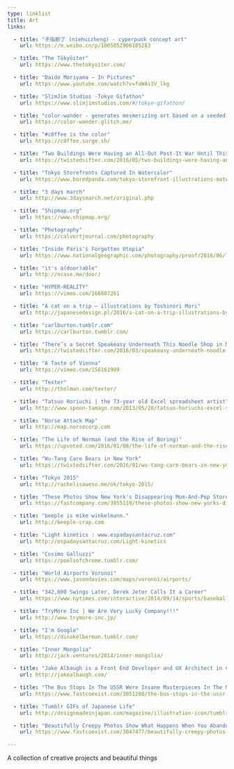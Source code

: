 ```yaml
---
type: linklist
title: Art
links:

  - title: "手指断了 (niehuizheng) - cyperpunk concept art"
    url: https://m.weibo.cn/p/1005052906185283

  - title: "The Tōkyōiter"
    url: https://www.thetokyoiter.com/

  - title: "Daido Moriyama – In Pictures"
    url: https://www.youtube.com/watch?v=foWAs3V_lkg

  - title: "SlimJim Studios -Tokyo Gifathon"
    url: https://www.slimjimstudios.com/#/tokyo-gifathon/

  - title: "color-wander - generates mesmerizing art based on a seeded random"
    url: https://color-wander.glitch.me/

  - title: "#c0ffee is the color"
    url: https://c0ffee.surge.sh/

  - title: "Two Buildings Were Having an All-Out Post-It War Until This Happened"
    url: https://twistedsifter.com/2016/05/two-buildings-were-having-an-epic-post-it-war-until-this-happened/

  - title: "Tokyo Storefronts Captured In Watercolor"
    url: https://www.boredpanda.com/tokyo-storefront-illustrations-mateusz-urbanowicz/

  - title: "3 days march"
    url: http://www.3daysmarch.net/original.php

  - title: "Shipmap.org"
    url: https://www.shipmap.org/

  - title: "Photography"
    url: https://calvertjournal.com/photography

  - title: "Inside Paris's Forgotten Utopia"
    url: https://www.nationalgeographic.com/photography/proof/2016/06/laurent-kronental-paris-housing-projects/

  - title: "it's a(door)able"
    url: http://ncase.me/door/

  - title: "HYPER-REALITY"
    url: https://vimeo.com/166807261

  - title: "A cat on a trip – illustrations by Toshinori Mori"
    url: http://japanesedesign.pl/2016/a-cat-on-a-trip-illustrations-by-toshinori-mori/

  - title: "carlburton.tumblr.com"
    url: https://carlburton.tumblr.com/

  - title: "There’s a Secret Speakeasy Underneath This Noodle Shop in Moscow (12 Photos)"
    url: https://twistedsifter.com/2016/03/speakeasy-underneath-noodle-shop-in-moscow/

  - title: "A Taste of Vienna"
    url: https://vimeo.com/156161909

  - title: "Texter"
    url: http://tholman.com/texter/

  - title: "Tatsuo Horiuchi | the 73-year old Excel spreadsheet artist"
    url: http://www.spoon-tamago.com/2013/05/28/tatsuo-horiuchi-excel-spreadsheet-artist/

  - title: "Norse Attack Map"
    url: http://map.norsecorp.com

  - title: "The Life of Norman (and the Rise of Boring)"
    url: https://upvoted.com/2016/01/08/the-life-of-norman-and-the-rise-of-boring/

  - title: "Wu-Tang Care Bears in New York"
    url: https://twistedsifter.com/2016/01/wu-tang-care-bears-in-new-york/

  - title: "Tokyo 2015"
    url: http://rachelisaweso.me/ok/tokyo-2015/

  - title: "These Photos Show New York's Disappearing Mom-And-Pop Stores"
    url: https://fastcompany.com/3055119/these-photos-show-new-yorks-disappearing-mom-and-pop-stores

  - title: "beeple is mike winkelmann."
    url: http://beeple-crap.com

  - title: "Light kinetics : www.espadaysantacruz.com"
    url: http://espadaysantacruz.com/Light-kinetics

  - title: "Cosimo Galluzzi"
    url: https://poolsofchrome.tumblr.com/

  - title: "World Airports Voronoi"
    url: https://www.jasondavies.com/maps/voronoi/airports/

  - title: "342,000 Swings Later, Derek Jeter Calls It a Career"
    url: https://www.nytimes.com/interactive/2014/09/14/sports/baseball/jeter-swings.html

  - title: "TryMore Inc | We Are Very Lucky Company!!!"
    url: http://www.trymore-inc.jp/

  - title: "I'm Google"
    url: https://dinakelberman.tumblr.com/

  - title: "Inner Mongolia"
    url: http://jack.ventures/2014/inner-mongolia/

  - title: "Jake Albaugh is a Front End Developer and UX Architect in Chicago."
    url: http://jakealbaugh.com/

  - title: "The Bus Stops In The USSR Were Insane Masterpieces In The Middle Of Nowhere"
    url: https://www.fastcoexist.com/3051288/the-bus-stops-in-the-ussr-were-insane-masterpieces-in-the-middle-of-nowhere

  - title: "Tumblr GIFs of Japanese Life"
    url: http://designmadeinjapan.com/magazine/illustration-icon/tumblr-gifs-of-japanese-life/

  - title: "Beautifully Creepy Photos Show What Happens When You Abandon An Amusement Park"
    url: https://www.fastcoexist.com/3047477/beautifully-creepy-photos-show-what-happens-when-you-abandon-an-amusement-park

---
```


A collection of creative projects and beautiful things
